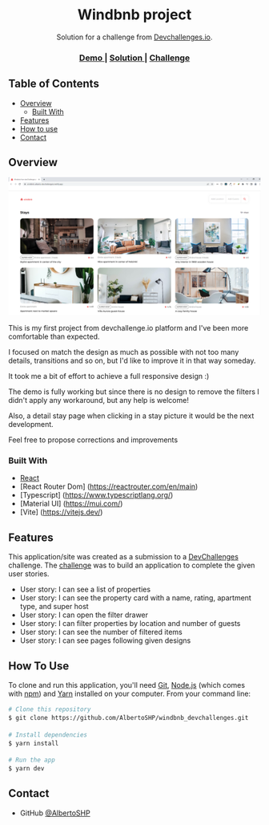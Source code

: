 <!-- Please update value in the {}  -->

<h1 align="center">Windbnb project</h1>

<div align="center">
   Solution for a challenge from  <a href="http://devchallenges.io" target="_blank">Devchallenges.io</a>.
</div>

<div align="center">
  <h3>
    <a href="https://windbnb-alberto-devchallengeio.netlify.app/">
      Demo
    </a>
    <span> | </span>
    <a href="https://github.com/AlbertoSHP/windbnb_devchallenges">
      Solution
    </a>
    <span> | </span>
    <a href="https://devchallenges.io/challenges/3JFYedSOZqAxYuOCNmYD">
      Challenge
    </a>
  </h3>
</div>

<!-- TABLE OF CONTENTS -->

## Table of Contents

- [Overview](#overview)
  - [Built With](#built-with)
- [Features](#features)
- [How to use](#how-to-use)
- [Contact](#contact)

<!-- OVERVIEW -->

## Overview

![screenshot](/public/sample.png)

This is my first project from devchallenge.io platform and I've been more comfortable than expected.

I focused on match the design as much as possible with not too many details, transitions and so on, but I'd like to improve it in that way someday.

It took me a bit of effort to achieve a full responsive design :)

The demo is fully working but since there is no design to remove the filters I didn't apply any workaround, but any help is welcome!

Also, a detail stay page when clicking in a stay picture it would be the next development.

Feel free to propose corrections and improvements

### Built With

<!-- This section should list any major frameworks that you built your project using. Here are a few examples.-->

- [React](https://reactjs.org/)
- [React Router Dom] (https://reactrouter.com/en/main)
- [Typescript] (https://www.typescriptlang.org/)
- [Material UI] (https://mui.com/)
- [Vite] (https://vitejs.dev/)


## Features

<!-- List the features of your application or follow the template. Don't share the figma file here :) -->

This application/site was created as a submission to a [DevChallenges](https://devchallenges.io/challenges) challenge. The [challenge](https://devchallenges.io/challenges/3JFYedSOZqAxYuOCNmYD) was to build an application to complete the given user stories.

- User story: I can see a list of properties
- User story: I can see the property card with a name, rating, apartment type, and super host
- User story: I can open the filter drawer
- User story: I can filter properties by location and number of guests
- User story: I can see the number of filtered items
- User story: I can see pages following given designs

## How To Use

<!-- Example: -->

To clone and run this application, you'll need [Git](https://git-scm.com), [Node.js](https://nodejs.org/en/download/) (which comes with [npm](http://npmjs.com)) and [Yarn](https://yarnpkg.com/) installed on your computer. From your command line:

```bash
# Clone this repository
$ git clone https://github.com/AlbertoSHP/windbnb_devchallenges.git

# Install dependencies
$ yarn install

# Run the app
$ yarn dev
```

## Contact

- GitHub [@AlbertoSHP](https://github.com/AlbertoSHP)

